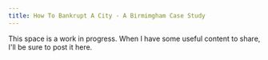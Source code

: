 ```yaml
---
title: How To Bankrupt A City - A Birmimgham Case Study
---
```


This space is a work in progress. When I have some useful content to share, I'll be sure to post it here.
